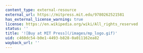 ```yaml
---
content_type: external-resource
external_url: https://mitpress.mit.edu/9780262521581
has_external_license_warning: true
license: https://en.wikipedia.org/wiki/All_rights_reserved
status: ''
title: '![Buy at MIT Press](/images/mp_logo.gif)'
uid: c460dc54-b0e1-4493-b828-0a011162ea82
wayback_url: ''
---
```

